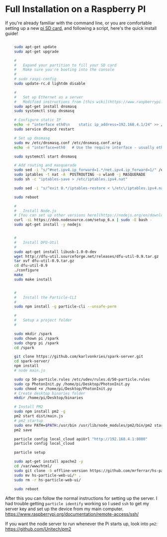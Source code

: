 
Full Installation on a Raspberry PI
=======================================

If you're already familiar with the command line, or you are comfortable setting up a new [pi SD card](http://elinux.org/RPi_Easy_SD_Card_Setup), and following a script, here's the quick install guide!


```sh

	sudo apt-get update
	sudo apt-get upgrade

	#
	#	Expand your partition to fill your SD card
	#	Make sure you're booting into the console
	#
	# sudo raspi-config
	sudo update-rc.d lightdm disable

	#
	#	Set up Ethernet as a server
	#	Modified instructions from [this wiki](https://www.raspberrypi.org/documentation/configuration/wireless/access-point.md)
	sudo apt-get install dnsmasq
	sudo systemctl stop dnsmasq

	# Configure static IP
	echo -e "interface eth0\n    static ip_address=192.168.4.1/24" >> /etc/dhcpcd.conf
	sudo service dhcpcd restart

	# Set up dnsmasq
	sudo mv /etc/dnsmasq.conf /etc/dnsmasq.conf.orig
	echo -e "interface=eth0   # Use the require interface - usually eth0\n   dhcp-range=192.168.4.2,192.168.4.20,255.255.255.0,24h" | sudo tee -a /etc/dnsmasq.conf

	sudo systemctl start dnsmasq

	# Add routing and masquerade
	sudo sed -i "s/^#net.ipv4.ip_forward=1.*/net.ipv4.ip_forward=1/" /etc/sysctl.conf
	sudo iptables -t nat -A  POSTROUTING -o wlan0 -j MASQUERADE
	sudo sh -c "iptables-save > /etc/iptables.ipv4.nat"

	sudo sed -i "s/^exit 0.*/iptables-restore < \/etc\/iptables.ipv4.nat\n\nexit 0/" /etc/rc.local

	sudo reboot

	#
	#	Install Node.js
	# [You can set up other versions here](https://nodejs.org/en/download/package-manager/#debian-and-ubuntu-based-linux-distributions)
	curl -sL https://deb.nodesource.com/setup_6.x | sudo -E bash -
  	sudo apt-get install -y nodejs


	#
	#	Install DFU-Util
	#
	sudo apt-get install libusb-1.0-0-dev
	wget http://dfu-util.sourceforge.net/releases/dfu-util-0.9.tar.gz
	tar xvf dfu-util-0.9.tar.gz
	cd dfu-util-0.9
	./configure
	make
	sudo make install


	#
	#	Install the Particle-CLI
	#
	sudo npm install -g particle-cli --unsafe-perm

	#
	#	Setup a project folder
	#

	sudo mkdir /spark
	sudo chown pi /spark
	sudo chgrp pi /spark
	cd /spark

	git clone https://github.com/karlvonkries/spark-server.git
	cd spark-server/
	npm install
	# node main.js

	sudo cp 50-particle.rules /etc/udev/rules.d/50-particle.rules
	sudo cp PhotonInit.py /home/pi/Desktop/PhotonInit.py
	sudo chmod +x /home/pi/Desktop/PhotonInit.py
	# Create desktop binaries folder
	mkdir /home/pi/Desktop/binaries

	# Install PM2
	sudo npm install pm2 -g
	pm2 start dist/main.js
	# pm2 startup
	sudo env PATH=$PATH:/usr/bin /usr/lib/node_modules/pm2/bin/pm2 startup systemd -u pi --hp /home/pi
	pm2 save

	particle config local_cloud apiUrl "http://192.168.4.1:8080"
	particle config local_cloud

	particle setup

	sudo apt-get install apache2 -y
	cd /var/www/html/
	sudo git clone -b offline-version https://github.com/mrferrar/hs-particle-web-ui.git
	sudo mv hs-particle-web-ui/* .
	sudo rm -r hs-particle-web-ui/

	sudo reboot

```

After this you can follow the normal instructions for setting up the server.  I had trouble getting `particle identify` working so I used `ssh` to get my server key and set up the device from my main computer.
https://www.raspberrypi.org/documentation/remote-access/ssh/

If you want the node server to run whenever the Pi starts up, look into `pm2`:
https://github.com/Unitech/pm2
